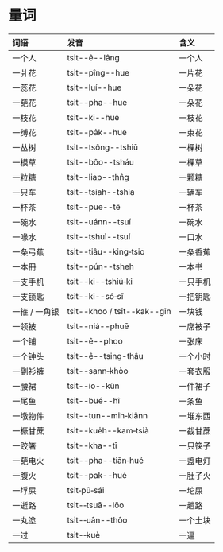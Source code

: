 # 量词

| 词语 | 发音 | 含义 |
| :--- | :--- | :--- |
| 一个人 | tsi̍t--ê--lâng | 一个人 |
| 一爿花 | tsi̍t--pîng--hue | 一片花 |
| 一蕊花 | tsi̍t--luí--hue | 一朵花 |
| 一葩花 | tsi̍t--pha--hue | 一朵花 |
| 一枝花 | tsi̍t--ki--hue | 一枝花 |
| 一缚花 | tsi̍t--pa̍k--hue | 一束花 |
| 一丛树 | tsi̍t--tsông--tshiū | 一棵树 |
| 一模草 | tsi̍t--bôo--tsháu | 一棵草 |
| 一粒糖 | tsi̍t--liap--thn̂g | 一颗糖 |
| 一只车   | tsi̍t--tsiah--tshia | 一辆车 |
| 一杯茶 | tsi̍t--pue--tê | 一杯茶 |
| 一碗水 | tsi̍t--uánn--tsuí | 一碗水 |
| 一喙水 | tsi̍t--tshuì--tsuí | 一口水 |
| 一条弓蕉 | tsi̍t--tiâu--king‑tsio | 一条香蕉 |
| 一本冊 | tsi̍t--pún--tsheh | 一本书 |
| 一支手机 | tsi̍t--ki--tshiú‑ki | 一只手机 |
| 一支锁匙 | tsi̍t--ki--só‑sî | 一把钥匙 |
| 一箍 / 一角银 | tsi̍t--khoo / tsi̍t--kak--gîn | 一块钱 |
| 一领被 | tsi̍t--niá--phuē | 一席被子 |
| 一个铺 | tsi̍t--ê--phoo | 一张床 |
| 一个钟头 | tsi̍t--ê--tsing-thâu | 一个小时 |
| 一副衫裤 | tsi̍t--sann‑khòo | 一套衣服 |
| 一腰裙 | tsi̍t--io--kûn | 一件裙子 |
| 一尾鱼 | tsi̍t--bué--hî | 一条鱼 |
| 一墩物件 | tsi̍t--tun--mi̍h‑kiānn | 一堆东西 |
| 一橛甘蔗 | tsi̍t--kue̍h--kam‑tsià | 一截甘蔗 |
| 一跤箸 | tsi̍t--kha--tī | 一只筷子 |
| 一葩电火 | tsi̍t--pha--tiān‑hué | 一盏电灯 |
| 一腹火 | tsi̍t--pak--hué | 一肚子火 |
| 一垺屎 | tsi̍t‑pû‑sái | 一坨屎 |
| 一逝路 | tsi̍t-‑tsuā--lōo | 一趟路 |
| 一丸塗 | tsi̍t-‑uân--thôo | 一个土块 |
| 一过 | tsi̍t-‑kuè | 一遍 |

